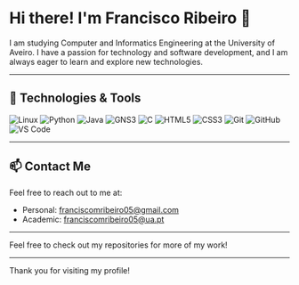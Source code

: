 # Hi there! I'm Francisco Ribeiro 👋

I am studying Computer and Informatics Engineering at the University of Aveiro. I have a passion for technology and software development, and I am always eager to learn and explore new technologies.

---

## 🚀 Technologies & Tools

<p align="left">
    <img src="https://img.shields.io/badge/Linux-FCC624?style=for-the-badge&logo=linux&logoColor=black" alt="Linux"/>
    <img src="https://img.shields.io/badge/Python-3776AB?style=for-the-badge&logo=python&logoColor=white" alt="Python"/>
    <img src="https://img.shields.io/badge/Java-007396?style=for-the-badge&logo=java&logoColor=white" alt="Java"/>
    <img src="https://img.shields.io/badge/GNS3-0078D7?style=for-the-badge&logo=gns3&logoColor=white" alt="GNS3"/>
    <img src="https://img.shields.io/badge/C-A8B9CC?style=for-the-badge&logo=c&logoColor=white" alt="C"/>
    <img src="https://img.shields.io/badge/HTML5-E34F26?style=for-the-badge&logo=html5&logoColor=white" alt="HTML5"/>
    <img src="https://img.shields.io/badge/CSS3-1572B6?style=for-the-badge&logo=css3&logoColor=white" alt="CSS3"/>
    <img src="https://img.shields.io/badge/Git-F05032?style=for-the-badge&logo=git&logoColor=white" alt="Git"/>
    <img src="https://img.shields.io/badge/GitHub-181717?style=for-the-badge&logo=github&logoColor=white" alt="GitHub"/>
    <img src="https://img.shields.io/badge/VS%20Code-007ACC?style=for-the-badge&logo=visual-studio-code&logoColor=white" alt="VS Code"/>
</p>

---

## 📫 Contact Me

Feel free to reach out to me at:
- Personal: [franciscomribeiro05@gmail.com](mailto:franciscomribeiro05@gmail.com)
- Academic: [franciscomribeiro05@ua.pt](mailto:franciscomribeiro05@ua.pt)

---

Feel free to check out my repositories for more of my work!

---

Thank you for visiting my profile!
